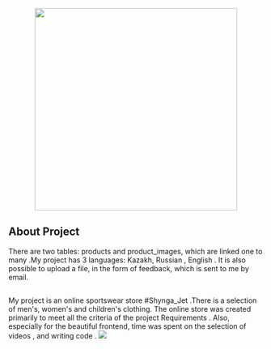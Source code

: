 <p align="center"><a href="https://laravel.com" target="_blank"><img src="https://raw.githubusercontent.com/laravel/art/master/logo-lockup/5%20SVG/2%20CMYK/1%20Full%20Color/laravel-logolockup-cmyk-red.svg" width="400"></a></p>


## About Project
There are two tables: products and product_images, which are linked one to many .My project has 3 languages: Kazakh, Russian , English . It is also possible to upload a file, in the form of feedback, which is sent to me by email.
##
My project is an online sportswear store #Shynga_Jet .There is a selection of men's, women's and children's clothing. The online store was created primarily to meet all the criteria of the project Requirements . Also, especially for the beautiful frontend, time was spent on the selection of videos , and writing code .
<img src="https://drive.google.com/file/d/1IclMQhT45fdr-uUD9kDineShSJz54Iv-/view?usp=sharing">
